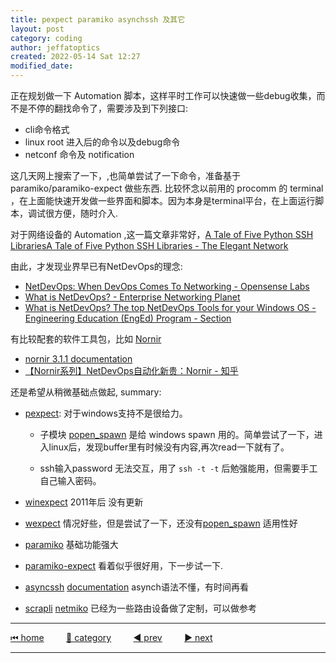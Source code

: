 ```yaml
---
title: pexpect paramiko asynchssh 及其它
layout: post
category: coding
author: jeffatoptics
created: 2022-05-14 Sat 12:27
modified_date:
---
```


正在规划做一下 Automation 脚本，这样平时工作可以快速做一些debug收集，而不是不停的翻找命令了，需要涉及到下列接口:

- cli命令格式
- linux root 进入后的命令以及debug命令
- netconf 命令及 notification 

这几天网上搜索了一下，,也简单尝试了一下命令，准备基于 paramiko/paramiko-expect 做些东西.
比较怀念以前用的 procomm 的 terminal ，在上面能快速开发做一些界面和脚本。因为本身是terminal平台，在上面运行脚本，调试很方便，随时介入.

对于网络设备的 Automation ,这一篇文章非常好，[A Tale of Five Python SSH LibrariesA Tale of Five Python SSH Libraries - The Elegant Network](https://elegantnetwork.github.io/posts/comparing-ssh/)

由此，才发现业界早已有NetDevOps的理念:
- [NetDevOps: When DevOps Comes To Networking - Opensense Labs](https://opensenselabs.com/blog/articles/netdevops)
- [​​What is NetDevOps? - Enterprise Networking Planet](https://www.enterprisenetworkingplanet.com/management/what-is-netdevops/)
- [What is NetDevOps? The top NetDevOps Tools for your Windows OS - Engineering Education (EngEd) Program - Section](https://www.section.io/engineering-education/what-is-netdevops-top-netdevops-tools-for-your-windows-operating-system/)

有比较配套的软件工具包，比如 [Nornir](https://pypi.org/project/nornir/) 
- [nornir 3.1.1 documentation](https://nornir.readthedocs.io/en/latest/)
- [【Nornir系列】NetDevOps自动化新贵：Nornir - 知乎](https://zhuanlan.zhihu.com/p/330734981)

还是希望从稍微基础点做起, summary:

- [pexpect](https://pexpect.readthedocs.io/en/stable/): 对于windows支持不是很给力。

    - 子模块 [popen_spawn](https://pexpect.readthedocs.io/en/stable/api/popen_spawn.html) 是给 windows spawn 用的。简单尝试了一下，进入linux后，发现buffer里有时候没有内容,再次read一下就有了。

    - ssh输入password 无法交互，用了 `ssh -t -t` 后勉强能用，但需要手工自己输入密码。

- [winexpect](https://github.com/geertj/winpexpect) 2011年后 没有更新

- [wexpect](https://github.com/raczben/wexpect) 情况好些，但是尝试了一下，还没有[popen_spawn](https://pexpect.readthedocs.io/en/stable/api/popen_spawn.html) 适用性好

- [paramiko](https://github.com/paramiko/paramiko) 基础功能强大

- [paramiko-expect](https://github.com/fgimian/paramiko-expect) 看着似乎很好用，下一步试一下.

- [asyncssh](https://github.com/ronf/asyncssh) [documentation](https://asyncssh.readthedocs.io/en/stable/#client-examples) asynch语法不懂，有时间再看

- [scrapli](https://pypi.org/project/scrapli/) [netmiko](https://pypi.org/project/netmiko/) 已经为一些路由设备做了定制，可以做参考


---

[⏮ home](../index.md) &nbsp; &nbsp; &nbsp; &nbsp; [🔀 category](../category.md) &nbsp; &nbsp; &nbsp; &nbsp; [◀️ prev](./2022-05-12-note-xml-pexpect.md) &nbsp; &nbsp; &nbsp; &nbsp; [▶️ next]()

---
